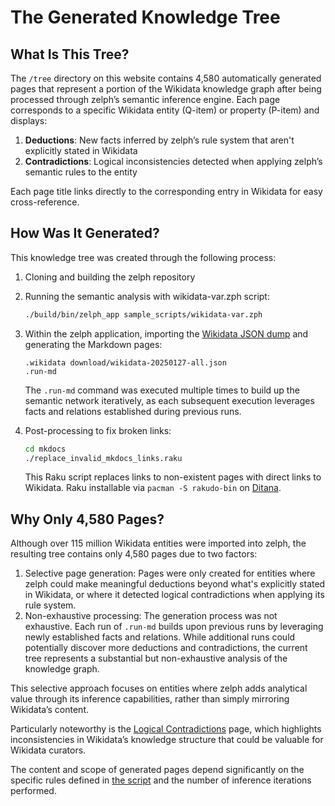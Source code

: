 # The Generated Knowledge Tree

## What Is This Tree?

The `/tree` directory on this website contains 4,580 automatically generated pages that represent a portion of the Wikidata knowledge graph after being processed through zelph’s semantic inference engine.
Each page corresponds to a specific Wikidata entity (Q-item) or property (P-item) and displays:

1. **Deductions**: New facts inferred by zelph’s rule system that aren't explicitly stated in Wikidata
2. **Contradictions**: Logical inconsistencies detected when applying zelph’s semantic rules to the entity

Each page title links directly to the corresponding entry in Wikidata for easy cross-reference.

## How Was It Generated?

This knowledge tree was created through the following process:

1. Cloning and building the zelph repository
2. Running the semantic analysis with wikidata-var.zph script:
   ```bash
   ./build/bin/zelph_app sample_scripts/wikidata-var.zph
   ```
3. Within the zelph application, importing the [Wikidata JSON dump](https://dumps.wikimedia.org/wikidatawiki/entities) and generating the Markdown pages:
   ```
   .wikidata download/wikidata-20250127-all.json
   .run-md
   ```
   The `.run-md` command was executed multiple times to build up the semantic network iteratively, as each subsequent execution leverages facts and relations established during previous runs.

4. Post-processing to fix broken links:
   ```bash
   cd mkdocs
   ./replace_invalid_mkdocs_links.raku
   ```
   This Raku script replaces links to non-existent pages with direct links to Wikidata. Raku installable via `pacman -S rakudo-bin` on [Ditana](https://ditana.org).

## Why Only 4,580 Pages?

Although over 115 million Wikidata entities were imported into zelph, the resulting tree contains only 4,580 pages due to two factors:

1. Selective page generation: Pages were only created for entities where zelph could make meaningful deductions beyond what's explicitly stated in Wikidata, or where it detected logical contradictions when applying its rule system.
2. Non-exhaustive processing: The generation process was not exhaustive. Each run of `.run-md` builds upon previous runs by leveraging newly established facts and relations. While additional runs could potentially discover more deductions and contradictions, the current tree represents a substantial but non-exhaustive analysis of the knowledge graph.

This selective approach focuses on entities where zelph adds analytical value through its inference capabilities, rather than simply mirroring Wikidata’s content.

Particularly noteworthy is the [Logical Contradictions](tree/Q363948.md) page, which highlights inconsistencies in Wikidata’s knowledge structure that could be valuable for Wikidata curators.

The content and scope of generated pages depend significantly on the specific rules defined in [the script](https://github.com/acrion/zelph/blob/main/sample_scripts/wikidata.zph) and the number of inference iterations performed.

